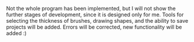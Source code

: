 Not the whole program has been implemented, but I will not show the further stages of development, since it is designed only for me. Tools for selecting the thickness of brushes, drawing shapes, and the ability to save projects will be added. Еrrors will be corrected, new functionality will be added :)

